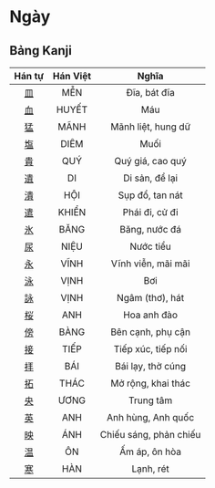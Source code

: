 <link href="styles.css" rel="stylesheet">

# Ngày

## Bảng Kanji

| Hán tự | Hán Việt | Nghĩa |
| :---: | :---: | :---: |
| [<span class="stroke-order">皿</span>](https://www.tiengnhatdongian.com/kanji/giai-nghia-kanji-%E7%9A%BF) | MỄN | Đĩa, bát đĩa |
| [<span class="stroke-order">血</span>](https://www.tiengnhatdongian.com/kanji/giai-nghia-kanji-%E8%A1%80) | HUYẾT | Máu |
| [<span class="stroke-order">猛</span>](https://www.tiengnhatdongian.com/kanji/giai-nghia-kanji-%E7%8C%9B) | MÃNH | Mãnh liệt, hung dữ |
| [<span class="stroke-order">塩</span>](https://www.tiengnhatdongian.com/kanji/giai-nghia-kanji-%E5%A1%A9) | DIÊM | Muối |
| [<span class="stroke-order">貴</span>](https://www.tiengnhatdongian.com/kanji/giai-nghia-kanji-%E8%B2%B4) | QUÝ | Quý giá, cao quý |
| [<span class="stroke-order">遺</span>](https://www.tiengnhatdongian.com/kanji/giai-nghia-kanji-%E9%81%BA) | DI | Di sản, để lại |
| [<span class="stroke-order">潰</span>](https://www.tiengnhatdongian.com/kanji/giai-nghia-kanji-%E6%BD%B0) | HỘI | Sụp đổ, tan nát |
| [<span class="stroke-order">遣</span>](https://www.tiengnhatdongian.com/kanji/giai-nghia-kanji-%E9%81%A3) | KHIỂN | Phái đi, cử đi |
| [<span class="stroke-order">氷</span>](https://www.tiengnhatdongian.com/kanji/giai-nghia-kanji-%E6%B0%B7) | BĂNG | Băng, nước đá |
| [<span class="stroke-order">尿</span>](https://www.tiengnhatdongian.com/kanji/giai-nghia-kanji-%E5%B0%BF) | NIỆU | Nước tiểu |
| [<span class="stroke-order">永</span>](https://www.tiengnhatdongian.com/kanji/giai-nghia-kanji-%E6%B0%B8) | VĨNH | Vĩnh viễn, mãi mãi |
| [<span class="stroke-order">泳</span>](https://www.tiengnhatdongian.com/kanji/giai-nghia-kanji-%E6%B3%B3) | VỊNH | Bơi |
| [<span class="stroke-order">詠</span>](https://www.tiengnhatdongian.com/kanji/giai-nghia-kanji-%E8%A9%A0) | VỊNH | Ngâm (thơ), hát |
| [<span class="stroke-order">桜</span>](https://www.tiengnhatdongian.com/kanji/giai-nghia-kanji-%E6%A1%9C) | ANH | Hoa anh đào |
| [<span class="stroke-order">傍</span>](https://www.tiengnhatdongian.com/kanji/giai-nghia-kanji-%E5%82%8D) | BÀNG | Bên cạnh, phụ cận |
| [<span class="stroke-order">接</span>](https://www.tiengnhatdongian.com/kanji/giai-nghia-kanji-%E6%8E%A5) | TIẾP | Tiếp xúc, tiếp nối |
| [<span class="stroke-order">拝</span>](https://www.tiengnhatdongian.com/kanji/giai-nghia-kanji-%E6%8B%9D) | BÁI | Bái lạy, thờ cúng |
| [<span class="stroke-order">拓</span>](https://www.tiengnhatdongian.com/kanji/giai-nghia-kanji-%E6%8B%93) | THÁC | Mở rộng, khai thác |
| [<span class="stroke-order">央</span>](https://www.tiengnhatdongian.com/kanji/giai-nghia-kanji-%E5%A4%AE) | ƯƠNG | Trung tâm |
| [<span class="stroke-order">英</span>](https://www.tiengnhatdongian.com/kanji/giai-nghia-kanji-%E8%8B%B1) | ANH | Anh hùng, Anh quốc |
| [<span class="stroke-order">映</span>](https://www.tiengnhatdongian.com/kanji/giai-nghia-kanji-%E6%98%A0) | ÁNH | Chiếu sáng, phản chiếu |
| [<span class="stroke-order">温</span>](https://www.tiengnhatdongian.com/kanji/giai-nghia-kanji-%E6%B8%A9) | ÔN | Ấm áp, ôn hòa |
| [<span class="stroke-order">寒</span>](https://www.tiengnhatdongian.com/kanji/giai-nghia-kanji-%E5%AF%92) | HÀN | Lạnh, rét |

